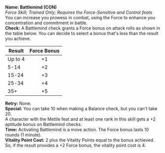 **Name: Battlemind (CON)**  
_Force Skill; Trained Only; Requires the Force-Sensitive and Control feats_    
You can increase you prowess in combat, using the Force to enhance you concentration and commitment in battle.  
**Check:** A Battlemind check grants a Force bonus on attack rolls as shown in the table below. You can decide to select a bonus that's less than the result you achieve.  

| Result  	| Force Bonus 	|
|---------	|:-----------:	|
| Up to 4 	|      +1     	|
| 5-14    	|      +2     	|
| 15-24   	|      +3     	|
| 25-34   	|      +4     	|
| 35+     	|      +5     	|

**Retry:** None.   
**Special:** You can take 10 when making a Balance check, but you can't take 20.  
A character with the Mettle feat and at least one rank in this skill gets a +2 aptitude bonus on Battlemind checks.  
**Time:** Activating Battlemind is a move action. The Force bonus lasts 10 rounds (1 minute).  
**Vitality Point Cost:** 2 plus the Vitality Points equal to the bonus achieved. So, if the result provides a +2 Force bonus, the vitality point cost is 4.

